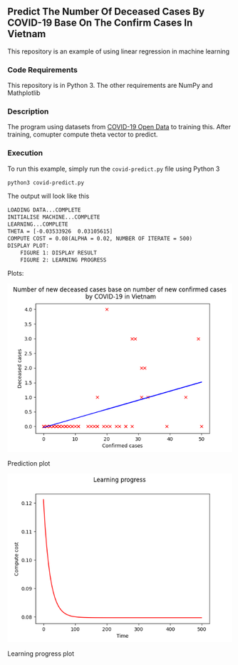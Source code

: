 ## Predict The Number Of Deceased Cases By COVID-19 Base On The Confirm Cases In Vietnam
This repository is an example of using linear regression in machine learning

### Code Requirements
This repository is in Python 3. The other requirements are NumPy and Mathplotlib

### Description
The program using datasets from [COVID-19 Open Data](https://console.cloud.google.com/marketplace/product/bigquery-public-datasets/covid19-open-data?filter=solution-type:dataset&q=covid-19%20open%20data&id=3d00830b-4317-47b0-b476-acfd2a46201a) to training this.
After training, comupter compute theta vector to predict.

### Execution
To run this example, simply run the `covid-predict.py` file using Python 3
```
python3 covid-predict.py
```
The output will look like this
```
LOADING DATA...COMPLETE
INITIALISE MACHINE...COMPLETE
LEARNING...COMPLETE
THETA = [-0.03533926  0.03105615]
COMPUTE COST = 0.08(ALPHA = 0.02, NUMBER OF ITERATE = 500)
DISPLAY PLOT:
	FIGURE 1: DISPLAY RESULT
	FIGURE 2: LEARNING PROGRESS
```
Plots:

![predict](predict.png)

Prediction plot

![progress](learning-progress.png)

Learning progress plot
